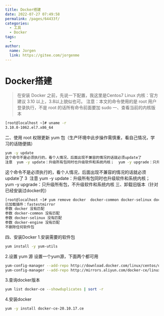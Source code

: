 ```yaml
---
title: Docker搭建
date: 2022-07-27 07:49:58
permalink: /pages/64433f/
categories:
  - 工具
  - Docker
tags:
  - 
author: 
  name: Jorgen
  link: https://gitee.com/jorgenme
---
```

# Docker搭建

> 在安装 Docker 之前，先说一下配置，我这里是Centos7 Linux 内核：官方建议 3.10 以上，3.8以上貌似也可。
注意：本文的命令使用的是 root 用户登录执行，不是 root 的话所有命令前面要加 sudo
一、查看当前的内核版本
```bash
[root@localhost ~]# uname -r
3.10.0-1062.el7.x86_64
```
二、使用 root 权限更新 yum 包（生产环境中此步操作需慎重，看自己情况，学习的话随便搞）
```bash
yum -y update
这个命令不是必须执行的，看个人情况，后面出现不兼容的情况的话就必须update了
注意  yum -y update：升级所有包同时也升级软件和系统内核；  yum -y upgrade：只升级所有包，不升级软件和系统内核
```
这个命令不是必须执行的，看个人情况，后面出现不兼容的情况的话就必须update了
3
﻿
注意  yum -y update：升级所有包同时也升级软件和系统内核；  yum -y upgrade：只升级所有包，不升级软件和系统内核
三、卸载旧版本（针对已经安装过docker的）
```bash
[root@localhost ~]# yum remove docker  docker-common docker-selinux docker-engine
已加载插件：fastestmirror
参数 docker 没有匹配
参数 docker-common 没有匹配
参数 docker-selinux 没有匹配
参数 docker-engine 没有匹配
不删除任何软件包
```
四、安装Docker
1.安装需要的软件包
```bash
yum install -y yum-utils
```
2.设置 yum 源
设置一个yum源，下面两个都可用
```bash
yum-config-manager --add-repo http://download.docker.com/linux/centos/docker-ce.repo（中央仓库） 
yum-config-manager --add-repo http://mirrors.aliyun.com/docker-ce/linux/centos/docker-ce.repo（阿里仓库）
```
3.查询docker版本
```bash
yum list docker-ce --showduplicates | sort -r
```
4.安装docker
```bash
yum -y install docker-ce-20.10.17.ce

